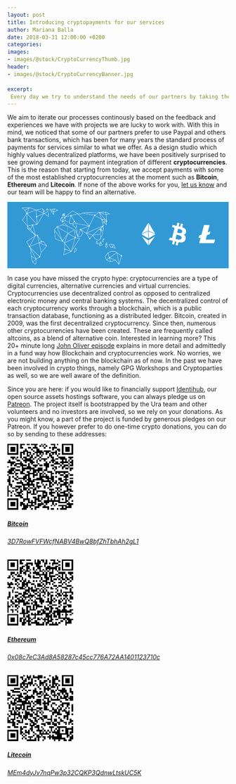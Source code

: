 ```yaml
---
layout: post
title: Introducing cryptopayments for our services
author: Mariana Balla
date: 2018-03-31 12:00:00 +0200
categories: 
images:
- images/@stock/CryptoCurrencyThumb.jpg
header:
- images/@stock/CryptoCurrencyBanner.jpg

excerpt:
 Every day we try to understand the needs of our partners by taking their feedback seriously. During this process we have noticed that some of our partners prefer to use Paypal and others bank transactions, which has been for many years the standard process of payments for services similar to what we offer.[…]
---
```


We aim to iterate our processes continously based on the feedback and experiences we have with projects we are lucky to work with. With this in mind, we noticed that some of our partners prefer to use Paypal and others bank transactions, which has been for many years the standard process of payments for services similar to what we offer. As a design studio which highly values decentralized platforms, we have been positively surprised to see growing demand for payment integration of different **cryptocurrencies**. This is the reason that starting from today, we accept payments with some of the most established cryptocurrencies at the moment such as **Bitcoin**, **Ethereum** and **Litecoin**. If none of the above works for you, [let us know](mailto:hello@ura.design) and our team will be happy to find an alternative.

<div class="large-10 large-centered centered-text columns">
<img src="/images/@stock/CryptoCurrencyBanner.jpg">
</div>
<div class="two spacing"></div>

In case you have missed the crypto hype: cryptocurrencies are a type of digital currencies, alternative currencies and virtual currencies. Cryptocurrencies use decentralized control as opposed to centralized electronic money and central banking systems. The decentralized control of each cryptocurrency works through a blockchain, which is a public transaction database, functioning as a distributed ledger. Bitcoin, created in 2009, was the first decentralized cryptocurrency. Since then, numerous other cryptocurrencies have been created. These are frequently called altcoins, as a blend of alternative coin.
Interested in learning more? This 20+ minute long [John Oliver episode](https://www.youtube.com/watch?v=g6iDZspbRMg) explains in more detail and admittedly in a fund way how Blockchain and cryptocurrencies work. No worries, we are not building anything on the blockchain as of now. In the past we have been involved in crypto things, namely GPG Workshops and Cryptoparties as well, so we are well aware of the definition.

Since you are here: if you would like to financially support [Identihub](https://identihub.co/), our open source assets hostings software, you can always pledge us on [Patreon](https://www.patreon.com/ura). The project itself is bootstrapped by the Ura team and other volunteers and no investors are involved, so we rely on your donations.
As you might know, a part of the project is funded by generous pledges on our Patreon. If you however prefer to do one-time crypto donations, you can do so by sending to these addresses: 

<div class="row">
  <div class="work-wrapper">
    <a href="" target="blank" class="work space">
              <img src="/images/@stock/bitcoin.png" alt="">
              <div class="info center">
                <h5>Bitcoin</h5>
                <h6>3D7RowFVFWcfNABV4BwQ8bfZhTbhAh2gL1</h6>
              </div>
     </a>
       <a href="" target="blank" class="work space">
              <img src="/images/@stock/ethereum.png" alt="">
              <div class="info center">
                <h5>Ethereum</h5>
                <h6>0x08c7eC3Ad8A58287c45cc776A72AA1401123710c</h6>
              </div>
   </a>
       <a href="" target="blank" class="work space">
              <img src="/images/@stock/litecoin.png" alt="">
              <div class="info center">
                <h5>Litecoin</h5>
                <h6>MEm4dyJv7nqPw3p32CQKP3QdnwLtskUC5K</h6>
              </div>
   </a>
      </div>
    </div>
